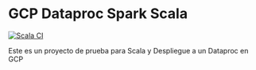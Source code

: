 # GCP Dataproc Spark Scala

[![Scala CI](https://github.com/darkmagik123/test/actions/workflows/scala.yml/badge.svg)](https://github.com/darkmagik123/test/actions/workflows/scala.yml)

Este es un proyecto de prueba para Scala y Despliegue a un Dataproc en GCP
